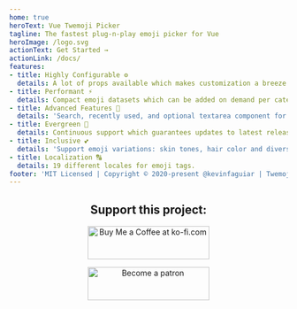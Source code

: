 ```yaml
---
home: true
heroText: Vue Twemoji Picker
tagline: The fastest plug-n-play emoji picker for Vue
heroImage: /logo.svg
actionText: Get Started →
actionLink: /docs/
features:
- title: Highly Configurable ⚙️
  details: A lot of props available which makes customization a breeze.
- title: Performant ⚡
  details: Compact emoji datasets which can be added on demand per category which guarantees a really fast rendering.
- title: Advanced Features 🔎
  details: 'Search, recently used, and optional textarea component for easily integration into apps.'
- title: Evergreen 🌲
  details: Continuous support which guarantees updates to latest released Unicode Standard emoji specs (currently v. 12.0, 2019).
- title: Inclusive 💕
  details: 'Support emoji variations: skin tones, hair color and diversity.'
- title: Localization 🔠
  details: 19 different locales for emoji tags.
footer: 'MIT Licensed | Copyright © 2020-present @kevinfaguiar | Twemoji graphics made by Twitter and licensed under CC-BY 4.0'
---
```


<div style="text-align: center; margin-bottom: 15px;"><h2>Support this project:</h2></div>

<div style="text-align: center; margin-bottom: 15px;">

<a href='https://ko-fi.com/E1E11BKWW' target='_blank'><img width='220' style='border:0px;height:60px;' src='https://az743702.vo.msecnd.net/cdn/kofi5.png?v=2' border='0' alt='Buy Me a Coffee at ko-fi.com' /></a>

<a href='https://www.patreon.com/bePatron?u=30687416' target='_blank'><img width='220' style='border:0px;height:60px;' src='https://i.imgur.com/gq4tT6s.png' border='0' alt='Become a patron' /></a>

</div>